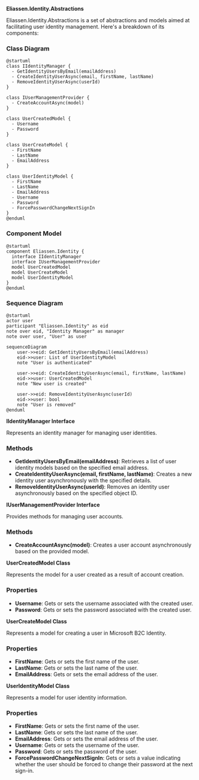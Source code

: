 **Eliassen.Identity.Abstractions**

Eliassen.Identity.Abstractions is a set of abstractions and models aimed at facilitating user identity management. Here's a breakdown of its components:

### Class Diagram

```plantuml
@startuml
class IIdentityManager {
  - GetIdentityUsersByEmail(emailAddress)
  - CreateIdentityUserAsync(email, firstName, lastName)
  - RemoveIdentityUserAsync(userId)
}

class IUserManagementProvider {
  - CreateAccountAsync(model)
}

class UserCreatedModel {
  - Username
  - Password
}

class UserCreateModel {
  - FirstName
  - LastName
  - EmailAddress
}

class UserIdentityModel {
  - FirstName
  - LastName
  - EmailAddress
  - Username
  - Password
  - ForcePasswordChangeNextSignIn
}
@enduml
```

### Component Model

```plantuml
@startuml
component Eliassen.Identity {
  interface IIdentityManager
  interface IUserManagementProvider
  model UserCreatedModel
  model UserCreateModel
  model UserIdentityModel
}
@enduml
```

### Sequence Diagram

```plantuml
@startuml
actor user
participant "Eliassen.Identity" as eid
note over eid, "Identity Manager" as manager
note over user, "User" as user

sequenceDiagram
    user->>eid: GetIdentityUsersByEmail(emailAddress)
    eid->>user: List of UserIdentityModel
    note "User is authenticated"

    user->>eid: CreateIdentityUserAsync(email, firstName, lastName)
    eid->>user: UserCreatedModel
    note "New user is created"

    user->>eid: RemoveIdentityUserAsync(userId)
    eid->>user: bool
    note "User is removed"
@enduml
```

**IIdentityManager Interface**

Represents an identity manager for managing user identities.

### Methods

* **GetIdentityUsersByEmail(emailAddress)**: Retrieves a list of user identity models based on the specified email address.
* **CreateIdentityUserAsync(email, firstName, lastName)**: Creates a new identity user asynchronously with the specified details.
* **RemoveIdentityUserAsync(userId)**: Removes an identity user asynchronously based on the specified object ID.

**IUserManagementProvider Interface**

Provides methods for managing user accounts.

### Methods

* **CreateAccountAsync(model)**: Creates a user account asynchronously based on the provided model.

**UserCreatedModel Class**

Represents the model for a user created as a result of account creation.

### Properties

* **Username**: Gets or sets the username associated with the created user.
* **Password**: Gets or sets the password associated with the created user.

**UserCreateModel Class**

Represents a model for creating a user in Microsoft B2C Identity.

### Properties

* **FirstName**: Gets or sets the first name of the user.
* **LastName**: Gets or sets the last name of the user.
* **EmailAddress**: Gets or sets the email address of the user.

**UserIdentityModel Class**

Represents a model for user identity information.

### Properties

* **FirstName**: Gets or sets the first name of the user.
* **LastName**: Gets or sets the last name of the user.
* **EmailAddress**: Gets or sets the email address of the user.
* **Username**: Gets or sets the username of the user.
* **Password**: Gets or sets the password of the user.
* **ForcePasswordChangeNextSignIn**: Gets or sets a value indicating whether the user should be forced to change their password at the next sign-in.